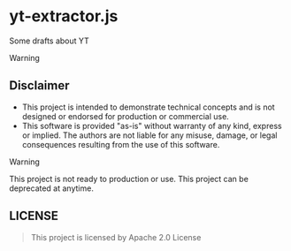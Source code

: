 # yt-extractor.js

Some drafts about YT

> [!WARNING]
> <h2>Disclaimer</h2>
> <ul>
>  <li>This project is intended to demonstrate technical concepts and is not designed or endorsed for production or commercial use.</li>
>  <li>This software is provided "as-is" without warranty of any kind, express or implied. The authors are not liable for any misuse, damage, or legal consequences resulting from the use of this software.</li>
> </ul> 

> [!WARNING]
> This project is not ready to production or use. This project can be deprecated at anytime.

## LICENSE

> This project is licensed by Apache 2.0 License
